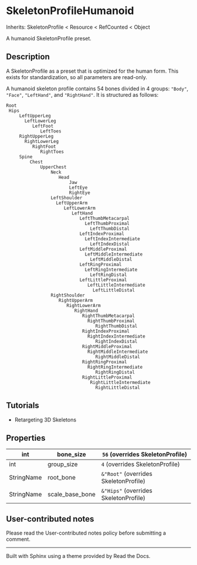 # SkeletonProfileHumanoid

Inherits: SkeletonProfile < Resource < RefCounted < Object

A humanoid SkeletonProfile preset.

## Description

A SkeletonProfile as a preset that is optimized for the human form. This
exists for standardization, so all parameters are read-only.

A humanoid skeleton profile contains 54 bones divided in 4 groups: `"Body"`,
`"Face"`, `"LeftHand"`, and `"RightHand"`. It is structured as follows:

    
    
    Root
     Hips
         LeftUpperLeg
           LeftLowerLeg
              LeftFoot
                 LeftToes
         RightUpperLeg
           RightLowerLeg
              RightFoot
                 RightToes
         Spine
             Chest
                 UpperChest
                     Neck
                        Head
                            Jaw
                            LeftEye
                            RightEye
                     LeftShoulder
                       LeftUpperArm
                          LeftLowerArm
                             LeftHand
                                LeftThumbMetacarpal
                                  LeftThumbProximal
                                    LeftThumbDistal
                                LeftIndexProximal
                                  LeftIndexIntermediate
                                    LeftIndexDistal
                                LeftMiddleProximal
                                  LeftMiddleIntermediate
                                    LeftMiddleDistal
                                LeftRingProximal
                                  LeftRingIntermediate
                                    LeftRingDistal
                                LeftLittleProximal
                                   LeftLittleIntermediate
                                     LeftLittleDistal
                     RightShoulder
                        RightUpperArm
                           RightLowerArm
                              RightHand
                                 RightThumbMetacarpal
                                   RightThumbProximal
                                      RightThumbDistal
                                 RightIndexProximal
                                   RightIndexIntermediate
                                      RightIndexDistal
                                 RightMiddleProximal
                                   RightMiddleIntermediate
                                      RightMiddleDistal
                                 RightRingProximal
                                   RightRingIntermediate
                                      RightRingDistal
                                 RightLittleProximal
                                    RightLittleIntermediate
                                      RightLittleDistal
    

## Tutorials

  * Retargeting 3D Skeletons

## Properties

int | bone_size | `56` (overrides SkeletonProfile)  
---|---|---  
int | group_size | `4` (overrides SkeletonProfile)  
StringName | root_bone | `&"Root"` (overrides SkeletonProfile)  
StringName | scale_base_bone | `&"Hips"` (overrides SkeletonProfile)  
  
## User-contributed notes

Please read the User-contributed notes policy before submitting a comment.

* * *

Built with Sphinx using a theme provided by Read the Docs.

